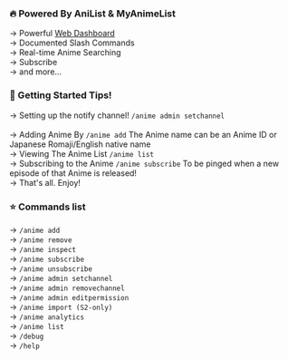 ### 🔥 Powered By AniList & MyAnimeList<br />
→ Powerful [Web Dashboard](https://anitrack.co/dashboard)<br />
→ Documented Slash Commands<br />
→ Real-time Anime Searching<br />
→ Subscribe<br />
→ and more...<br />

### 📌 Getting Started Tips!<br />
→ Setting up the notify channel! `/anime admin setchannel`<br /><br />
→ Adding Anime By `/anime add` The Anime name can be an Anime ID or Japanese Romaji/English native name<br />
→ Viewing The Anime List `/anime list`<br />
→ Subscribing to the Anime `/anime subscribe` To be pinged when a new episode of that Anime is released!<br />
→ That's all. Enjoy!

### ⭐ Commands list<br />
→ `/anime add`<br />
→ `/anime remove`<br />
→ `/anime inspect`<br />
→ `/anime subscribe`<br />
→ `/anime unsubscribe`<br />
→ `/anime admin setchannel`<br />
→ `/anime admin removechannel`<br />
→ `/anime admin editpermission`<br />
→ `/anime import (S2-only)`<br />
→ `/anime analytics`<br />
→ `/anime list`<br />
→ `/debug`<br />
→ `/help`
